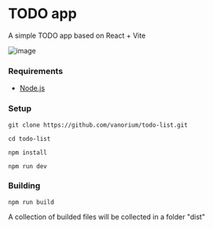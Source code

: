 # TODO app

A simple TODO app based on React + Vite

![image](https://github.com/user-attachments/assets/69d1e64b-ac43-448e-9180-bbeaedad0cf2)


### Requirements

- [Node.js](https://nodejs.org/)

### Setup

`git clone https://github.com/vanorium/todo-list.git`

`cd todo-list`

`npm install`

`npm run dev`

### Building
`npm run build`

A collection of builded files will be collected in a folder "dist"
